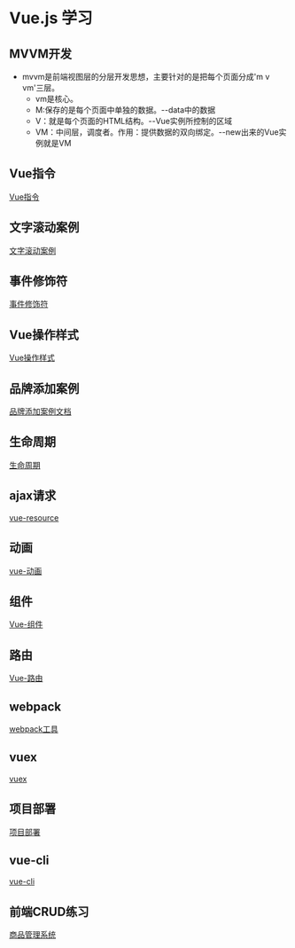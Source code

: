 # Vue.js 学习
## MVVM开发
- mvvm是前端视图层的分层开发思想，主要针对的是把每个页面分成'm v vm'三层。
    + vm是核心。
    + M:保存的是每个页面中单独的数据。--data中的数据
    + V：就是每个页面的HTML结构。--Vue实例所控制的区域
    + VM：中间层，调度者。作用：提供数据的双向绑定。--new出来的Vue实例就是VM

## Vue指令
[Vue指令](./docs/Vue指令.md)
## 文字滚动案例
[文字滚动案例](./docs/文字滚动.md)

## 事件修饰符  
[事件修饰符](./docs/事件修饰符.md)
## Vue操作样式
[Vue操作样式](./docs/Vue操作样式.md)
## 品牌添加案例
[品牌添加案例文档](./docs/品牌添加案例.md)  
## 生命周期
[生命周期](./docs/生命周期.md)
## ajax请求
[vue-resource](./docs/vue-resource.md)
## 动画
[vue-动画](./docs/动画.md)
## 组件
[Vue-组件](./docs/vue-组件.md)
## 路由
[Vue-路由](./docs/vue-路由.md)
## webpack
[webpack工具](./docs/webpack.md)
## vuex
[vuex](./docs/vuex.md)
## 项目部署
[项目部署](./docs/项目部署.md)
## vue-cli
[vue-cli](./docs/vue-cli.md)
## 前端CRUD练习
[商品管理系统](./code/CRUD-frontend)
